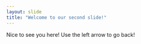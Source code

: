 ```yaml
---
layout: slide
title: "Welcome to our second slide!"
---
```

Nice to see you here!
Use the left arrow to go back!
